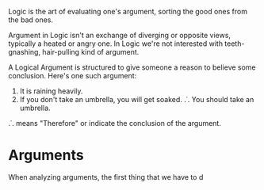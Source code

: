 Logic is the art of evaluating one's argument, sorting the good ones from the bad ones.

Argument in Logic isn't an exchange of diverging or opposite views, typically a heated or angry one. In Logic we're not interested with teeth-gnashing, hair-pulling kind of argument.

A Logical Argument is structured to give someone a reason to believe some conclusion. Here's one such argument:
1. It is raining heavily.
2. If you don't take an umbrella, you will get soaked.
.˙. You should take an umbrella.

.˙. means "Therefore" or indicate the conclusion of the argument.

# Arguments
When analyzing arguments, the first thing that we have to d